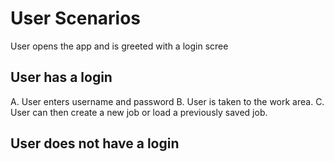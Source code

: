 # User Scenarios

User opens the app and is greeted with a login scree

## User has a login 
  A. User enters username and password 
  B. User is taken to the work area. 
  C. User can then create a new job or load a previously saved job. 

## User does not have a login
